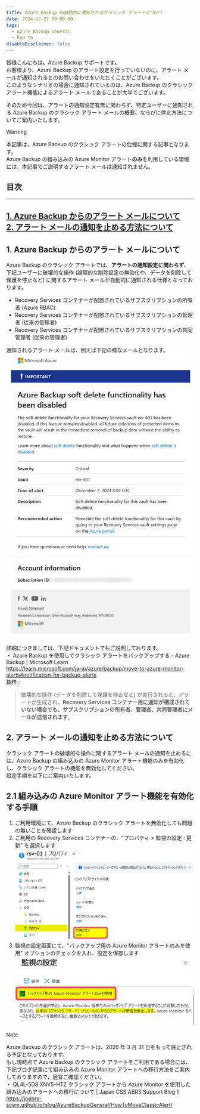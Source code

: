 ```yaml
---
title: Azure Backup の自動的に通知されるクラシック アラートについて  
date: 2024-12-27 00:00:00
tags:
  - Azure Backup General
  - how to
disableDisclaimer: false
---
```


<!-- more -->
皆様こんにちは。Azure Backup サポートです。  
お客様より、Azure Backup のアラート設定を行っていないのに、アラート メールが通知されるとのお問い合わせをいただくことがございます。  
このようなシナリオの場合に通知されているのは、Azure Backup のクラシック アラート機能によるアラート メールであることが大半でございます。

そのため今回は、アラートの通知設定有無に関わらず、特定ユーザーに通知される Azure Backup のクラシック アラート メールの概要、ならびに停止方法についてご案内いたします。  

> [!WARNING]  
> 本記事は、Azure Backup のクラシック アラートの仕様に関する記事となります。  
> Azure Backup の組み込みの Azure Monitor アラート**のみ**を利用している環境には、本記事でご説明するアラート メールは通知されません。  


## 目次  
-----------------------------------------------------------  
[1. Azure Backup からのアラート メールについて](#1)  
[2. アラート メールの通知を止める方法について](#2)  
-----------------------------------------------------------  


## <a id="1"></a> 1. Azure Backup からのアラート メールについて  
Azure Backup のクラシック アラートでは、**アラートの通知設定に関わらず**、下記ユーザーに破壊的な操作 (論理的な削除設定の無効化や、データを削除して保護を停止など) に関するアラート メールが自動的に通知される仕様となっております。  
- Recovery Services コンテナーが配置されているサブスクリプションの所有者 (Azure RBAC)  
- Recovery Services コンテナーが配置されているサブスクリプションの管理者 (従来の管理者)  
- Recovery Services コンテナーが配置されているサブスクリプションの共同管理者  (従来の管理者)  

通知されるアラート メールは、例えば下記の様なメールとなります。  
![](./Classic_Alert_For_Administrators/Classic_Alert_For_Administrators_01.png)  

詳細につきましては、下記ドキュメントでもご説明しております。  
・ Azure Backup を使用してクラシック アラートをバックアップする - Azure Backup | Microsoft Learn  
   https://learn.microsoft.com/ja-jp/azure/backup/move-to-azure-monitor-alerts#notification-for-backup-alerts  
   抜粋 :  
> 破壊的な操作 (データを削除して保護を停止など) が実行されると、アラートが生成され、**Recovery Services コンテナー用に通知が構成されていない場合でも、サブスクリプションの所有者、管理者、共同管理者にメールが送信されます**。  


## <a id="2"></a> 2. アラート メールの通知を止める方法について  
クラシック アラートの破壊的な操作に関するアラート メールの通知を止めるには、Azure Backup の組み込みの Azure Monitor アラート機能のみを有効化し、クラシック アラートの機能を無効化してください。  
設定手順を以下にご案内いたします。  


## <a id="2.1"></a> 2.1 組み込みの Azure Monitor アラート機能を有効化する手順  
1. ご利用環境にて、Azure Backup のクラシック アラートを無効化しても問題の無いことを確認します  
2. ご利用の Recovery Services コンテナーの、"プロパティ > 監視の設定 : 更新" を選択します  
     ![](./Classic_Alert_For_Administrators/Classic_Alert_For_Administrators_02.png)  
3. 監視の設定画面にて、"バックアップ用の Azure Monitor アラートのみを使用" オプションのチェックを入れ、設定を保存します  
     ![](./Classic_Alert_For_Administrators/Classic_Alert_For_Administrators_03.png)  

> [!NOTE]  
> Azure Backup のクラシック アラートは、2026 年 3 月 31 日をもって廃止される予定となっております。  
> もし現時点で Azure Backup のクラシック アラートをご利用である場合には、下記ブログ記事にて組み込みの Azure Monitor アラートへの移行方法をご案内しておりますので、適宜ご確認ください。  
> ・ QL4L-5D8 XNV5-HTZ クラシック アラートから Azure Monitor を使用した組み込みのアラートへの移行について | Japan CSS ABRS Support Blog !!  
>   https://jpabrs-scem.github.io/blog/AzureBackupGeneral/HowToMoveClassicAlert/  